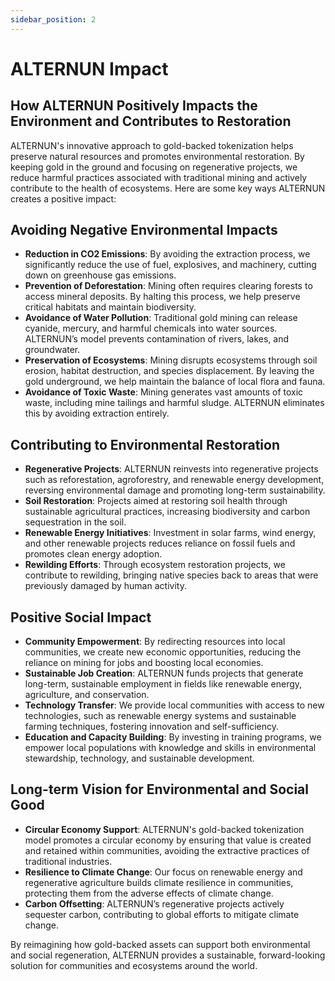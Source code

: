 ```yaml
---
sidebar_position: 2
---
```


# ALTERNUN Impact

## How ALTERNUN Positively Impacts the Environment and Contributes to Restoration

ALTERNUN's innovative approach to gold-backed tokenization helps preserve natural resources and promotes environmental restoration. By keeping gold in the ground and focusing on regenerative projects, we reduce harmful practices associated with traditional mining and actively contribute to the health of ecosystems. Here are some key ways ALTERNUN creates a positive impact:

## Avoiding Negative Environmental Impacts
- **Reduction in CO2 Emissions**: By avoiding the extraction process, we significantly reduce the use of fuel, explosives, and machinery, cutting down on greenhouse gas emissions.
- **Prevention of Deforestation**: Mining often requires clearing forests to access mineral deposits. By halting this process, we help preserve critical habitats and maintain biodiversity.
- **Avoidance of Water Pollution**: Traditional gold mining can release cyanide, mercury, and harmful chemicals into water sources. ALTERNUN’s model prevents contamination of rivers, lakes, and groundwater.
- **Preservation of Ecosystems**: Mining disrupts ecosystems through soil erosion, habitat destruction, and species displacement. By leaving the gold underground, we help maintain the balance of local flora and fauna.
- **Avoidance of Toxic Waste**: Mining generates vast amounts of toxic waste, including mine tailings and harmful sludge. ALTERNUN eliminates this by avoiding extraction entirely.

## Contributing to Environmental Restoration
- **Regenerative Projects**: ALTERNUN reinvests into regenerative projects such as reforestation, agroforestry, and renewable energy development, reversing environmental damage and promoting long-term sustainability.
- **Soil Restoration**: Projects aimed at restoring soil health through sustainable agricultural practices, increasing biodiversity and carbon sequestration in the soil.
- **Renewable Energy Initiatives**: Investment in solar farms, wind energy, and other renewable projects reduces reliance on fossil fuels and promotes clean energy adoption.
- **Rewilding Efforts**: Through ecosystem restoration projects, we contribute to rewilding, bringing native species back to areas that were previously damaged by human activity.

## Positive Social Impact
- **Community Empowerment**: By redirecting resources into local communities, we create new economic opportunities, reducing the reliance on mining for jobs and boosting local economies.
- **Sustainable Job Creation**: ALTERNUN funds projects that generate long-term, sustainable employment in fields like renewable energy, agriculture, and conservation.
- **Technology Transfer**: We provide local communities with access to new technologies, such as renewable energy systems and sustainable farming techniques, fostering innovation and self-sufficiency.
- **Education and Capacity Building**: By investing in training programs, we empower local populations with knowledge and skills in environmental stewardship, technology, and sustainable development.

## Long-term Vision for Environmental and Social Good
- **Circular Economy Support**: ALTERNUN's gold-backed tokenization model promotes a circular economy by ensuring that value is created and retained within communities, avoiding the extractive practices of traditional industries.
- **Resilience to Climate Change**: Our focus on renewable energy and regenerative agriculture builds climate resilience in communities, protecting them from the adverse effects of climate change.
- **Carbon Offsetting**: ALTERNUN’s regenerative projects actively sequester carbon, contributing to global efforts to mitigate climate change.

By reimagining how gold-backed assets can support both environmental and social regeneration, ALTERNUN provides a sustainable, forward-looking solution for communities and ecosystems around the world.
